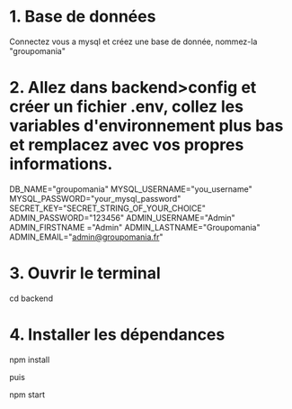 # 1. Base de données

Connectez vous a mysql et créez une base de donnée, nommez-la "groupomania"

# 2. Allez dans backend>config et créer un fichier .env, collez les variables d'environnement plus bas et remplacez avec vos propres informations.

DB_NAME="groupomania"
MYSQL_USERNAME="you_username"
MYSQL_PASSWORD="your_mysql_password"
SECRET_KEY="SECRET_STRING_OF_YOUR_CHOICE"
ADMIN_PASSWORD="123456"
ADMIN_USERNAME="Admin"
ADMIN_FIRSTNAME ="Admin"
ADMIN_LASTNAME="Groupomania"
ADMIN_EMAIL="admin@groupomania.fr"

# 3. Ouvrir le terminal

cd backend

# 4. Installer les dépendances

npm install

puis

npm start

